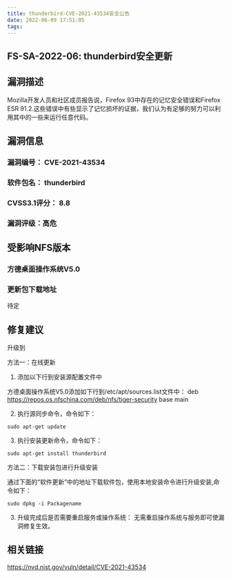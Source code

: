 ```yaml
---
title: thunderbird-CVE-2021-43534安全公告
date: 2022-06-09 17:51:05
tags:
---
```

## FS-SA-2022-06: thunderbird安全更新

## 漏洞描述

Mozilla开发人员和社区成员报告说，Firefox 93中存在的记忆安全错误和Firefox ESR 91.2.这些错误中有些显示了记忆损坏的证据，我们认为有足够的努力可以利用其中的一些来运行任意代码。 

## 漏洞信息

###    漏洞编号： CVE-2021-43534

###    软件包名： thunderbird

###    CVSS3.1评分： 8.8

###    漏洞评级：高危

## 受影响NFS版本

###    方德桌面操作系统V5.0

### 更新包下载地址

待定

## 修复建议

升级到 

方法一：在线更新

1. 添加以下行到安装源配置文件中

方德桌面操作系统V5.0添加如下行到/etc/apt/sources.list文件中：
deb https://repos.os.nfschina.com/deb/nfs/tiger-security base main

2. 执行源同步命令，命令如下：

```
sudo apt-get update
```

3. 执行安装更新命令，命令如下：

```
sudo apt-get install thunderbird
```

方法二：下载安装包进行升级安装

通过下面的“软件更新”中的地址下载软件包，使用本地安装命令进行升级安装,命令如下：

```
sudo dpkg -i Packagename
```

3. 升级完成后是否需要重启服务或操作系统：
   无需重启操作系统与服务即可使漏洞修复生效。

## 相关链接

https://nvd.nist.gov/vuln/detail/CVE-2021-43534

